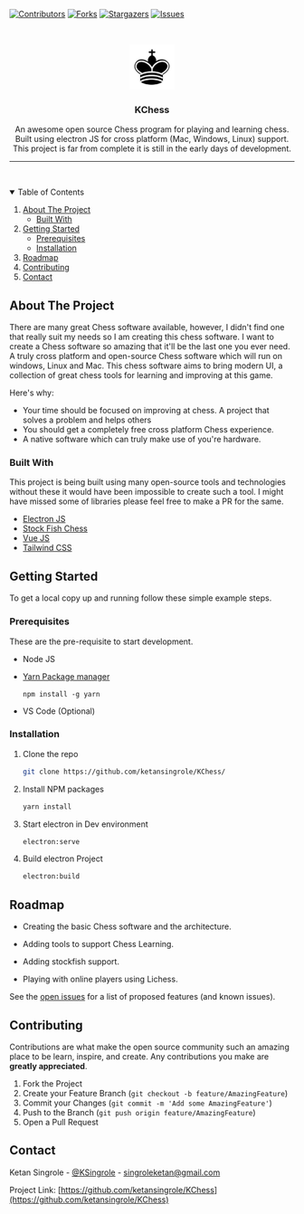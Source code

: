 [![Contributors][contributors-shield]][contributors-url]
[![Forks][forks-shield]][forks-url]
[![Stargazers][stars-shield]][stars-url]
[![Issues][issues-shield]][issues-url]

<!-- PROJECT LOGO -->
<br />
<p align="center">
  <a href="https://github.com/othneildrew/Best-README-Template">
    <img src="build/icon.png" alt="Logo" width="80" height="80">
  </a>

  <h3 align="center">KChess</h3>

  <p align="center">
    An awesome open source Chess program for playing and learning chess. Built using electron JS for cross platform (Mac, Windows, Linux) support. This project is far from complete it is still in the early days of development.
    <br />
<hr />
<br />
</p>

<!-- TABLE OF CONTENTS -->
<details open="open">
  <summary>Table of Contents</summary>
  <ol>
    <li>
      <a href="#about-the-project">About The Project</a>
      <ul>
        <li><a href="#built-with">Built With</a></li>
      </ul>
    </li>
    <li>
      <a href="#getting-started">Getting Started</a>
      <ul>
        <li><a href="#prerequisites">Prerequisites</a></li>
        <li><a href="#installation">Installation</a></li>
      </ul>
    </li>
    <li><a href="#roadmap">Roadmap</a></li>
    <li><a href="#contributing">Contributing</a></li>
    <li><a href="#contact">Contact</a></li>
  </ol>
</details>

<!-- ABOUT THE PROJECT -->

## About The Project

<!-- [![Product Name Screen Shot][product-screenshot]](https://example.com) -->

There are many great Chess software available, however, I didn't find one that really suit my needs so I am creating this chess software. I want to create a Chess software so amazing that it'll be the last one you ever need. A truly cross platform and open-source Chess software which will run on windows, Linux and Mac. This chess software aims to bring modern UI, a collection of great chess tools for learning and improving at this game.

Here's why:

- Your time should be focused on improving at chess. A project that solves a problem and helps others
- You should get a completely free cross platform Chess experience.
- A native software which can truly make use of you're hardware.

### Built With

This project is being built using many open-source tools and technologies without these it would have been impossible to create such a tool. I might have missed some of libraries please feel free to make a PR for the same.

- [Electron JS](https://www.electronjs.org/)
- [Stock Fish Chess](https://stockfishchess.org/)
- [Vue JS](https://vuejs.org/)
- [Tailwind CSS](https://tailwindcss.com/)

<!-- GETTING STARTED -->

## Getting Started

To get a local copy up and running follow these simple example steps.

### Prerequisites

These are the pre-requisite to start development.

- Node JS
- [Yarn Package manager](https://yarnpkg.com/)

    ```SH
    npm install -g yarn
    ```

- VS Code (Optional)

### Installation

1. Clone the repo

   ```sh
   git clone https://github.com/ketansingrole/KChess/
   ```

1. Install NPM packages

   ```sh
   yarn install
   ```

1. Start electron in Dev environment

   ```sh
   electron:serve
   ```

1. Build electron Project

    ```sh
    electron:build
    ```
<!-- ROADMAP -->
## Roadmap

- Creating the basic Chess software and the architecture.

- Adding tools to support Chess Learning.

- Adding stockfish support.

- Playing with online players using Lichess.

See the [open issues](https://github.com/othneildrew/Best-README-Template/issues) for a list of proposed features (and known issues).

<!-- CONTRIBUTING -->

## Contributing

Contributions are what make the open source community such an amazing place to be learn, inspire, and create. Any contributions you make are **greatly appreciated**.

1. Fork the Project
2. Create your Feature Branch (`git checkout -b feature/AmazingFeature`)
3. Commit your Changes (`git commit -m 'Add some AmazingFeature'`)
4. Push to the Branch (`git push origin feature/AmazingFeature`)
5. Open a Pull Request

<!-- CONTACT -->

## Contact

Ketan Singrole - [@KSingrole](https://twitter.com/KSingrole) - singroleketan@gmail.com

Project Link: [https://github.com/ketansingrole/KChess](https://github.com/ketansingrole/KChess)

[contributors-shield]: https://img.shields.io/github/contributors/ketansingrole/KChess?style=for-the-badge
[contributors-url]: https://github.com/ketansingrole/KChess/graphs/contributors
[forks-shield]: https://img.shields.io/github/forks/ketansingrole/KChess?style=for-the-badge
[forks-url]: https://github.com/ketansingrole/KChess/network/members
[stars-shield]: https://img.shields.io/github/stars/ketansingrole/KChess?style=for-the-badge
[stars-url]: https://github.com/ketansingrole/KChess/stargazers
[issues-shield]: https://img.shields.io/github/issues/ketansingrole/KChess?style=for-the-badge
[issues-url]: https://github.com/ketansingrole/KChess/issues
